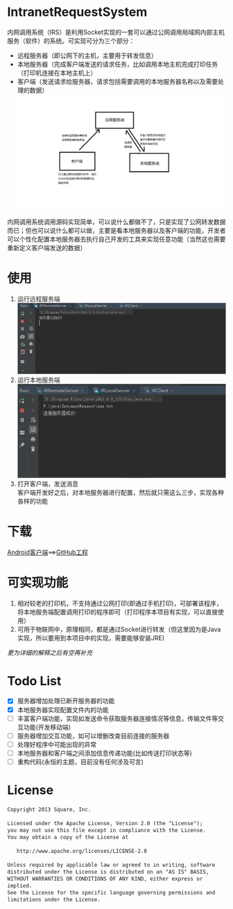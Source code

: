 IntranetRequestSystem
======
内网调用系统（IRS）是利用Socket实现的一套可以通过公网调用局域网内部主机服务（软件）的系统。可实现可分为三个部分：
 * 远程服务器（即公网下的主机，主要用于转发信息）
 * 本地服务器（完成客户端发送的请求任务，比如调用本地主机完成打印任务（打印机连接在本地主机上）
 * 客户端（发送请求给服务器，请求包括需要调用的本地服务器名称以及需要处理的数据）  
 ![](https://github.com/w-g-b/IRS/blob/master/images/%E5%8E%9F%E7%90%86%E5%9B%BE.png)
 
内网调用系统调用源码实现简单，可以说什么都做不了，只是实现了公网转发数据而已；但也可以说什么都可以做，主要是看本地服务器以及客户端的功能，开发者可以个性化配置本地服务器去执行自己开发的工具来实现任意功能（当然这也需要重新定义客户端发送的数据）

使用
======
1. 运行远程服务端  
![](https://github.com/w-g-b/IRS/blob/master/images/20190407165211.png)
2. 运行本地服务端  
![](https://github.com/w-g-b/IRS/blob/master/images/20190407165259.png)
3. 打开客户端，发送消息  
客户端开发好之后，对本地服务器进行配置，然后就只需这么三步，实现各种各样的功能

下载
======
[Android客户端](https://github.com/w-g-b/IRSClient-Android/releases/download/0.1.0/irsclient.apk)==>[GitHub工程](https://github.com/w-g-b/IRSClient-Android)

可实现功能
======
1. 相对较老的打印机，不支持通过公网打印(即通过手机打印)，可部署该程序，将本地服务端配置调用打印的程序即可（打印程序本项目有实现，可以直接使用）
2. 可用于物联网中，原理相同，都是通过Socket进行转发（但这里因为是Java实现，所以要用到本项目中的实现，需要能够安装JRE)

_更为详细的解释之后有空再补充_

Todo List
======
* [x] 服务器增加处理已断开服务器的功能  
* [x] 本地服务器实现配置文件内的功能  
* [ ] 丰富客户端功能，实现如发送命令获取服务器连接情况等信息，传输文件等交互功能(开发移动端)  
* [ ] 服务器增加交互功能，如可以增删改查目前连接的服务器
* [ ] 处理好程序中可能出现的异常  
* [ ] 本地服务器和客户端之间添加信息传递功能(比如传送打印状态等)  
* [ ] 重构代码(永恒的主题，目前没有任何涉及可言)  

License
=======

    Copyright 2013 Square, Inc.

    Licensed under the Apache License, Version 2.0 (the "License");
    you may not use this file except in compliance with the License.
    You may obtain a copy of the License at

       http://www.apache.org/licenses/LICENSE-2.0

    Unless required by applicable law or agreed to in writing, software
    distributed under the License is distributed on an "AS IS" BASIS,
    WITHOUT WARRANTIES OR CONDITIONS OF ANY KIND, either express or implied.
    See the License for the specific language governing permissions and
    limitations under the License.
